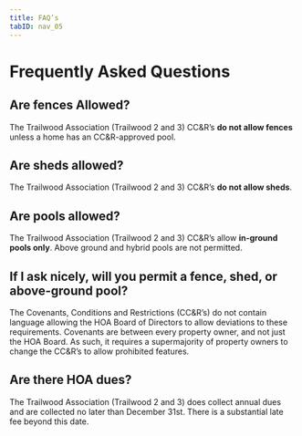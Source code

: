 ```yaml
---
title: FAQ’s
tabID: nav_05
---
```


# Frequently Asked Questions


## Are fences Allowed?

The Trailwood Association (Trailwood 2 and 3) CC&R’s **do not allow fences**
unless a home has an CC&R-approved pool.


## Are sheds allowed?

The Trailwood Association (Trailwood 2 and 3) CC&R’s **do not allow sheds**.


## Are pools allowed?

The Trailwood Association (Trailwood 2 and 3) CC&R’s allow **in-ground pools
only**. Above ground and hybrid pools are not permitted.


## If I ask nicely, will you permit a fence, shed, or above-ground pool?

The Covenants, Conditions and Restrictions (CC&R’s) do not contain language
allowing the HOA Board of Directors to allow deviations to these requirements.
Covenants are between every property owner, and not just the HOA Board. As such,
it requires a supermajority of property owners to change the CC&R’s to allow
prohibited features.


## Are there HOA dues?

The Trailwood Association (Trailwood 2 and 3) does collect annual dues and are
collected no later than December 31st. There is a substantial late fee beyond this date.
